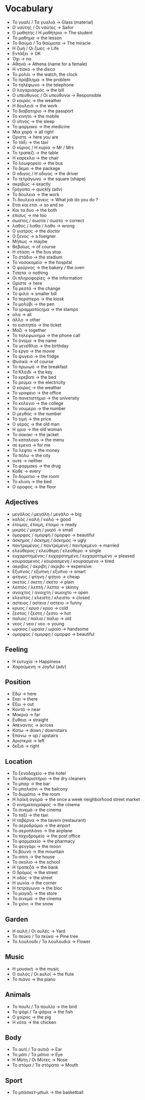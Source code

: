 # Vocabulary

- Το γυαλί / Τα γυαλιά -> Glass (material)
- Ο ναύτης / Οι ναύτες -> Sailor
- Ο μαθητής / Η μαθήτρια -> The student
- Το μαθημα -> the lesson
- Το θαύμα / Τα θαύματα -> The miracle
- Η ζωή / Οι ζωές -> Life
- Εντάξει -> OK
- Όχι -> no
- Αθηνά -> Athena (name for a female)
- Η ντίσκο -> the disco
- Το ρολόι -> the watch, the clock
- Το πρόβλημα -> the problem
- Το τηλέφωνο -> the telephone
- Ο λογαριασμός -> the bill
- Ο υπεύθυνος / Οι υπεύθυνοι -> Responsible
- Ο καιρός -> the weather
- Η δουλειά -> the work
- Το διαβατηριο -> the passport
- Το κινητο -> the mobile
- Ο ύπνος -> the sleep
- Το φαρμακο -> the medicine
- Μια χαρά -> all right
- Οριστε -> here you are
- Το ταξι -> the taxi
- Ο κύριος / Η κυρία -> Mr / Mrs
- Το τραπεζι -> the table
- Η καρεκλα -> the chair
- Το λεωφορείο -> the bus
- Το δεμα -> the package
- Ο οδιγος / Η οδιγος -> the driver
- Το τετράγωνο -> the square (shape)
- ακριβώς -> exactly
- Γρήγοπα -> quickly (adv)
- Το δουλεια -> the work
- Τι δουλεια κανεις -> What job do you do ?
- Ετσι και ετσι -> so and so
- Και τα δυο -> the both
- επισυς -> me too
- σωστος / σωστα / σωστο -> correct
- λαθος / λαθα / λαθο -> wrong
- Ο γιατρος -> the doctor
- Ο ξενος -> a foeigner
- Μήπως -> maybe
- Βεβαίως -> of course
- Η στάση -> the bus stop
- Το στάδιο -> the stadium
- Το νοσοκομείο -> the hospital
- Ο φούρνος -> the bakery / the oven
- Τιποτα -> nothing
- Οι πληροφορίες -> the information
- Ορίστε -> here
- Τα ρεστά -> the change
- Το ψιλά -> smaller bill
- Το περιπτερο -> the kiosk
- Το μολύβι -> the pen
- Τα γραμματόςημα -> the stamps
- ολα -> all
- άλλο -> other
- το εισιτηπίο -> the ticket
- Μαζι -> together
- Το τηλεφωνημα -> the phone call
- Το όνομα -> the name
- Τα γενέθλια -> the birthday
- Το εργο -> the movie
- Το ψυγειο -> the fridge
- Φυσικά -> of course
- Το πρωιωό -> the breakfast
- Το Κλειδι -> the key
- Το κρεβατι -> the bed
- Το ρεύμα -> the electricity
- Ο καιρος -> the weather
- Το γραφειο -> the office
- Το πανετιστημιο -> the university
- Το κολεγιο -> the college
- Το νουμερο -> the number
- Ο μεγθος -> the number
- Το τιμή -> the price
- Ο γέρος -> the old man
- Η γρια -> the old woman
- Το σακακι -> the jacket
- Το καταλογο -> the menu
- σε εμενα -> for me
- Τα λεφτα -> the money
- Το πόλυ -> the city
- ουτε -> neither
- Το φαρμακο -> the drug
- Καθε -> every
- Το δοματιο -> the room
- Το κλινη -> the bed
- Ο οροφος -> the floor

## Adjectives

- μεγάλος / μεγάλη / μεγάλο -> big
- καλός / καλή / καλό -> good
- έτοιμος, έτοιμη, έτοιμο -> ready
- μικρός / μικρη / μικρό -> small
- όμορφος / όμορφή / όμορφο -> beautiful
- άσκημος / άσκημη / άσκημος -> ugly
- παντρεμένος / παντρεμένη / παντρεμένο -> married
- ελεύθερος / ελεύθερη / ελεύθερο -> single
- ευχαρστημένος / ευχαρστημένη / ευχαρστημένο -> pleased
- κουρασμενος / κουρασμενη / κουρασμενο -> tired
- ακριβος / ακριβη / ακριβο -> expensive
- Εξυπνος / εξυπνη / εξυπνο -> smart
- φτηνος / φτηνη / φτηνο -> cheap
- σκετος / σκετη / σκετο -> plain
- λεπτός / λεπτή / λεπτο -> skinny
- ανοιχτος / ανοιχτη / αωοιχτο -> open
- κλειστος / κλειστη / κλειστο -> closed
- αστειος / αστεια / αστειο -> funny
- κρυος / κρυα / κρυο -> cold
- ζεστος / ζεστη / ζεστο -> hot
- παλιος / παλια / παλιο -> old
- νεος / νεα / νεο -> young
- ωραίος / ωραία / ωραίο -> handsome
- ομορφος / ομορφη / ομορφο -> beautiful

## Feeling

- Η ευτυχία -> Happiness
- Χαρούμενη -> Joyful (adv)

## Position

- Εδώ -> here
- Εκει -> there
- Εξω -> out
- Κοντά -> near
- Μακριά -> far
- Ευθεια -> straight
- Απεναντις -> across
- Κατω -> down / downstairs
- Επανω -> up / upstairs
- Αριστερά -> left
- δεξιά -> right

## Location

- Το ξενοδοχείο -> the hotel
- Το καθαριστήριο -> the dry cleaners
- Το μπαρ -> the bar
- Το μπαλκόνι -> the balcony
- Το δωμάτιο -> the room
- Η λαϊκή αγορά -> the once a week neighborhood street market
- Ο κινηματογράφος -> the cinema
- Το σινεμά -> the cinema
- Το ταξί -> the taxi
- Η ταβέρνα -> the tavern (restaurant)
- Το αεροδρόμιο -> the airport
- Το αεροπλάνο -> the airplane
- Το ταχυδρομείο -> the post office
- Το φαρμακείο -> the pharmacy
- Το φεγγάρι -> the moon
- Το βουνό -> the mountain
- Το σπιτι -> the house
- Το σκολιο -> the school
- Η τραπεζά -> the bank
- Ο δρόμος -> the street
- Η οδός -> the street
- Η γωνία -> the corner
- Η τετράγωνα -> the bloc
- Το μαγαζι -> the store
- Το σινεμά -> the cinema
- Το χιόνι -> the snow

## Garden

- Η αυλή / Οι αυλές -> Yard
- Το πεύκο / Τα πεύκα -> Pine tree
- Το λουλούδι / Τα λουλουδια ->  Flower

## Music

- Η μουσική -> the music
- Ο αυλός / Οι aυλοί -> the flute
- To πιάνo -> the piano

## Animals

- Το πουλί / Τα πουλία -> the bird
- Το ψάρί / Ta ψάρια -> the fish
- O χοίρος -> the pig
- Η κότα -> the chicken

## Body

- Το αυτί / Τα αυτιά -> Ear
- Το μάτι / Τα μάτια -> Eye
- Η Μύτη / Οι Μύτες -> Nose
- Το στόμα / Τα στόματα -> Mouth

## Sport

- Το μπάσκετ-μπωλ -> the basketball
